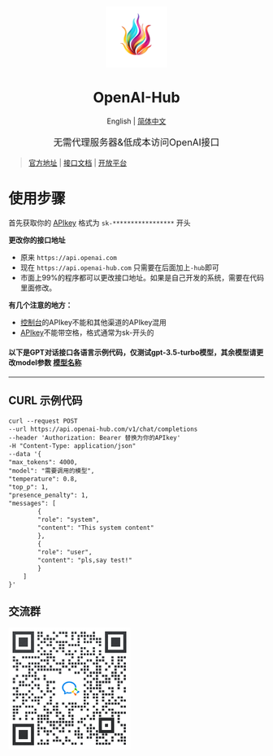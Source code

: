 
<p align="center">
  <img src="/img/logo.webp" width="120" height="120" alt="OpenAI-Hub"/>
  <h1 align="center">OpenAI-Hub</h1>
</p>
<p align="center"><a>English</a> | <a href="/README.md">简体中文</a></p>

<p style="font-size:18px" align="center">无需代理服务器&amp;低成本访问OpenAI接口</p>


> [官方地址](https://www.openai-hub.com) | 
> [接口文档](https://www.openai-hub.com/api/) | 
> [开放平台](https://api.openai-hub.com)

# 使用步骤

首先获取你的 [APIkey](https://www.openai-hub.com/faq/1.html#如何获取apikey) 格式为 `sk-*****************` 开头

**更改你的接口地址**
- 原来 `https://api.openai.com`
- 现在 `https://api.openai-hub.com` 只需要在后面加上`-hub`即可
- 市面上99%的程序都可以更改接口地址。如果是自己开发的系统，需要在代码里面修改。

**有几个注意的地方：**
- [控制台](https://api.openai-hub.com)的APIkey不能和其他渠道的APIkey混用
- [APIkey](/faq/1.html#如何获取apikey)不能带空格，格式通常为sk-开头的


#### 以下是GPT对话接口各语言示例代码，仅测试gpt-3.5-turbo模型，其余模型请更改model参数 [模型名称](/price/chatgpt.html)

-------
## CURL 示例代码
``` shell
curl --request POST 
--url https://api.openai-hub.com/v1/chat/completions 
--header 'Authorization: Bearer 替换为你的APIkey' 
-H "Content-Type: application/json" 
--data '{
"max_tokens": 4000,
"model": "需要调用的模型",
"temperature": 0.8,
"top_p": 1,
"presence_penalty": 1,
"messages": [
        {
        "role": "system",
        "content": "This system content"
        },
        {
        "role": "user",
        "content": "pls,say test!"
        }
    ]
}'
```

## 交流群

<img width="240" height="240" src="/img/群聊二维码.png">
